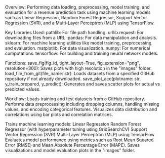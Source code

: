 Overview:
Performing data loading, preprocessing, model training, and evaluation for a revenue prediction task using machine learning models such as Linear Regression, 
Random Forest Regressor, Support Vector Regression (SVR), and a Multi-Layer Perceptron (MLP) using TensorFlow.

Key Libraries Used:
pathlib: For file path handling.
urllib.request: For downloading files from a URL.
pandas: For data manipulation and analysis.
sklearn: For machine learning utilities like model training, preprocessing, and evaluation.
matplotlib: For data visualization.
numpy: For numerical computations.
tensorflow: For building and training neural network models.

Functions:
save_fig(fig_id, tight_layout=True, fig_extension="png", resolution=300):
Saves plots with high resolution in the "images" folder.
load_file_from_git(file_name: str):
Loads datasets from a specified GitHub repository if not already downloaded.
save_plot_acc(plotname: str, y_train_prepared, y_predict):
Generates and saves scatter plots for actual vs predicted values.

Workflow:
Loads training and test datasets from a GitHub repository.
Performs data preprocessing including dropping columns, handling missing values, and encoding categorical features.
Visualizes data distribution and correlations using bar plots and correlation matrices.

Trains machine learning models:
Linear Regression
Random Forest Regressor (with hyperparameter tuning using GridSearchCV)
Support Vector Regression (SVR)
Multi-Layer Perceptron (MLP) using TensorFlow
Evaluates model performance using metrics such as Root Mean Squared Error (RMSE) and Mean Absolute Percentage Error (MAPE).
Saves visualizations and model evaluation plots in the "images" folder.
